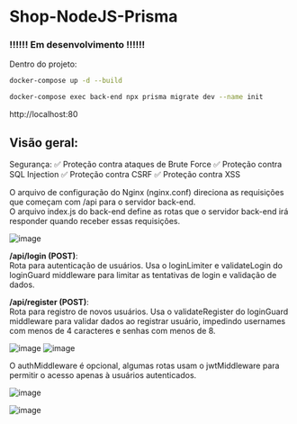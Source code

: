 # Shop-NodeJS-Prisma

### !!!!!! Em desenvolvimento !!!!!!

Dentro do projeto:
```bash
docker-compose up -d --build
```
```bash
docker-compose exec back-end npx prisma migrate dev --name init
```
http://localhost:80

## <b>Visão geral:</b><br>

Segurança:
✅ Proteção contra ataques de Brute Force
✅ Proteção contra SQL Injection
✅ Proteção contra CSRF
✅ Proteção contra XSS

O arquivo de configuração do Nginx (nginx.conf) direciona as requisições que começam com /api para o servidor back-end.<br>
O arquivo index.js do back-end define as rotas que o servidor back-end irá responder quando receber essas requisições.

![image](https://github.com/user-attachments/assets/a6b96f92-9a9d-4bec-8553-3a2ec326181e)

<b>/api/login (POST)</b>: <br/>
Rota para autenticação de usuários. Usa o loginLimiter e validateLogin do loginGuard middleware para limitar as tentativas de login e validação de dados.<br>

<b>/api/register (POST)</b>: <br/>
Rota para registro de novos usuários. Usa o validateRegister do loginGuard middleware para validar dados ao registrar usuário, impedindo usernames com menos de 4 caracteres e senhas com menos de 8.

![image](https://github.com/user-attachments/assets/7b61692c-0a0a-4005-9d56-bfe480493ba8)
![image](https://github.com/user-attachments/assets/eca81370-79f3-4531-b287-a9bec7fe0d9c)

O authMiddleware é opcional, algumas rotas usam o jwtMiddleware para permitir o acesso apenas à usuários autenticados.

![image](https://github.com/user-attachments/assets/442f7fcb-15f8-4a9e-8667-d9f62357f41d)


![image](https://github.com/user-attachments/assets/7078b944-c21f-4298-a8c2-64f8bf1b1326)
